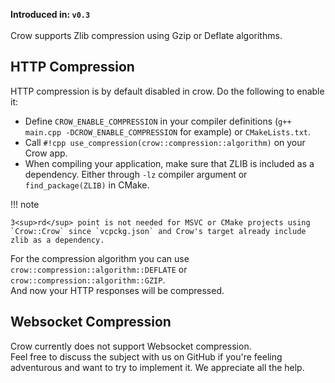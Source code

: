 **Introduced in: `v0.3`**<br><br>
Crow supports Zlib compression using Gzip or Deflate algorithms.

## HTTP Compression
HTTP compression is by default disabled in crow. Do the following to enable it: <br>
- Define `CROW_ENABLE_COMPRESSION` in your compiler definitions (`g++ main.cpp -DCROW_ENABLE_COMPRESSION` for example) or `CMakeLists.txt`.
- Call `#!cpp use_compression(crow::compression::algorithm)` on your Crow app.
- When compiling your application, make sure that ZLIB is included as a dependency. Either through `-lz` compiler argument or `find_package(ZLIB)` in CMake.

!!! note

    3<sup>rd</sup> point is not needed for MSVC or CMake projects using `Crow::Crow` since `vcpckg.json` and Crow's target already include zlib as a dependency.

For the compression algorithm you can use `crow::compression::algorithm::DEFLATE` or `crow::compression::algorithm::GZIP`.<br>
And now your HTTP responses will be compressed.

## Websocket Compression
Crow currently does not support Websocket compression.<br>
Feel free to discuss the subject with us on GitHub if you're feeling adventurous and want to try to implement it. We appreciate all the help.
